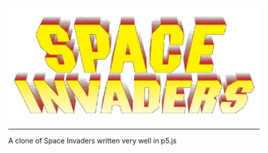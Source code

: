![spaceInvaders](images/Spaceinvaders.png)

---
A clone of Space Invaders written very well in p5.js



